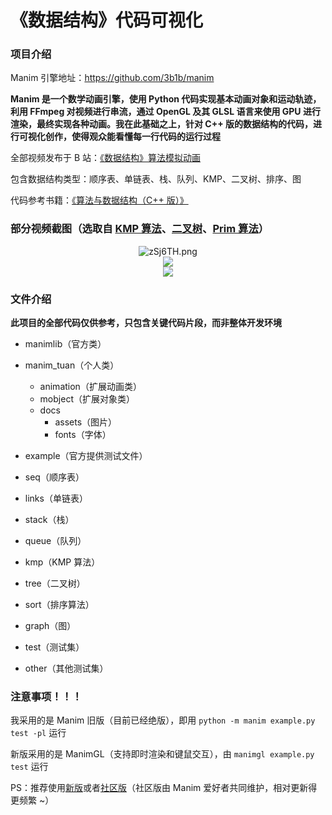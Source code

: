 # 《数据结构》代码可视化

### 项目介绍

Manim 引擎地址：https://github.com/3b1b/manim

**Manim 是一个数学动画引擎，使用 Python 代码实现基本动画对象和运动轨迹，利用 FFmpeg 对视频进行串流，通过 OpenGL 及其 GLSL 语言来使用 GPU 进行渲染，最终实现各种动画。我在此基础之上，针对 C++ 版的数据结构的代码，进行可视化创作，使得观众能看懂每一行代码的运行过程**

全部视频发布于 B 站：[《数据结构》算法模拟动画](https://www.bilibili.com/video/BV12v411K7pZ?spm_id_from=333.999.0.0)

包含数据结构类型：顺序表、单链表、栈、队列、KMP、二叉树、排序、图

代码参考书籍：[《算法与数据结构（C++ 版）》](https://item.jd.com/72399479974.html)

### 部分视频截图（选取自 [KMP 算法](https://www.bilibili.com/video/BV12v411K7pZ?p=6&vd_source=3796e5fb474fd9dc44fdec1da44336f6)、[二叉树](https://www.bilibili.com/video/BV12v411K7pZ?p=7&vd_source=3796e5fb474fd9dc44fdec1da44336f6)、[Prim 算法](https://www.bilibili.com/video/BV12v411K7pZ?p=16)）

<div align=center><img src="https://s1.ax1x.com/2022/11/10/zSj6TH.png" alt="zSj6TH.png"></div>

<div align=center><img src="https://s1.ax1x.com/2022/11/10/zSj2tA.png"></div>

<div align=center><img src="https://s1.ax1x.com/2022/11/10/zSjfpt.png"></div>

### 文件介绍

**此项目的全部代码仅供参考，只包含关键代码片段，而非整体开发环境**

- manimlib（官方类）

- manim_tuan（个人类）
  - animation（扩展动画类）
  - mobject（扩展对象类）
  - docs
    - assets（图片）
    - fonts（字体）
- example（官方提供测试文件）
- seq（顺序表）
- links（单链表）
- stack（栈）
- queue（队列）
- kmp（KMP 算法）
- tree（二叉树）
- sort（排序算法）
- graph（图）
- test（测试集）
- other（其他测试集）

### 注意事项！！！

我采用的是 Manim 旧版（目前已经绝版），即用  `python -m manim example.py test -pl` 运行

新版采用的是 ManimGL（支持即时渲染和键鼠交互），由 `manimgl example.py test` 运行

PS：推荐使用[新版](https://github.com/3b1b/manim)或者[社区版](https://github.com/ManimCommunity/manim)（社区版由 Manim 爱好者共同维护，相对更新得更频繁 ~）